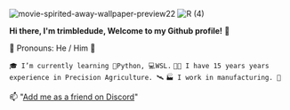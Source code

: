 ![movie-spirited-away-wallpaper-preview22](https://user-images.githubusercontent.com/4210645/230256882-e428cd27-6725-4572-bcdf-e0039fa945e3.jpg)
![R (4)](https://user-images.githubusercontent.com/4210645/230257332-f969b391-944b-4f34-a6cd-e012e8f12717.png)

**Hi there, I'm trimbledude, Welcome to my Github profile!** 👋

👦 Pronouns: He / Him 👦

`🎓 I’m currently learning 🐍Python, 💻WSL.`
`👨‍🌾 I have 15 years years experience in Precision Agriculture. 🛰`
`🏭 I work in manufacturing. 🤖`

📫 "[Add me as a friend on Discord](https://discord.com/users/trimbledude#1542)"
<!--
**trimbledude/trimbledude** is a ✨ _special_ ✨ repository because its `README.md` (this file) appears on your GitHub profile.
-->
